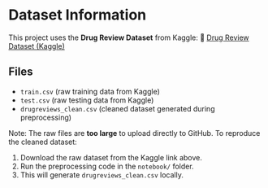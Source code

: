 # Dataset Information

This project uses the **Drug Review Dataset** from Kaggle: 
🔗 [Drug Review Dataset (Kaggle)](https://www.kaggle.com/datasets/arpanghoshal/drug-review-dataset)

## Files
- `train.csv` (raw training data from Kaggle) 
- `test.csv` (raw testing data from Kaggle) 
- `drugreviews_clean.csv` (cleaned dataset generated during preprocessing)

Note: The raw files are **too large** to upload directly to GitHub. 
To reproduce the cleaned dataset:
1. Download the raw dataset from the Kaggle link above. 
2. Run the preprocessing code in the `notebook/` folder. 
3. This will generate `drugreviews_clean.csv` locally. 
